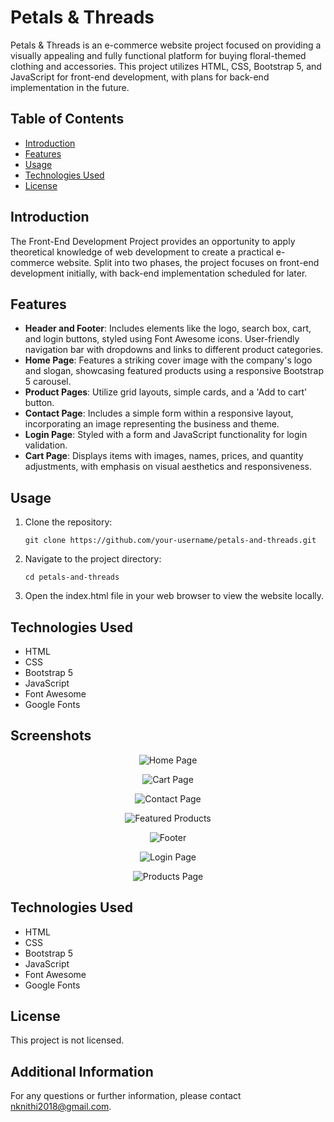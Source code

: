# Petals & Threads

Petals & Threads is an e-commerce website project focused on providing a visually appealing and fully functional platform for buying floral-themed clothing and accessories. This project utilizes HTML, CSS, Bootstrap 5, and JavaScript for front-end development, with plans for back-end implementation in the future.

## Table of Contents
- [Introduction](#introduction)
- [Features](#features)
- [Usage](#usage)
- [Technologies Used](#technologies-used)
- [License](#license)

## Introduction

The Front-End Development Project provides an opportunity to apply theoretical knowledge of web development to create a practical e-commerce website. Split into two phases, the project focuses on front-end development initially, with back-end implementation scheduled for later.

## Features

- **Header and Footer**: Includes elements like the logo, search box, cart, and login buttons, styled using Font Awesome icons. User-friendly navigation bar with dropdowns and links to different product categories.
- **Home Page**: Features a striking cover image with the company's logo and slogan, showcasing featured products using a responsive Bootstrap 5 carousel.
- **Product Pages**: Utilize grid layouts, simple cards, and a 'Add to cart' button.
- **Contact Page**: Includes a simple form within a responsive layout, incorporating an image representing the business and theme.
- **Login Page**: Styled with a form and JavaScript functionality for login validation.
- **Cart Page**: Displays items with images, names, prices, and quantity adjustments, with emphasis on visual aesthetics and responsiveness.

## Usage

1. Clone the repository:
   ```
   git clone https://github.com/your-username/petals-and-threads.git
   ```
2. Navigate to the project directory:
    ```
   cd petals-and-threads
   ```
3. Open the index.html file in your web browser to view the website locally.



## Technologies Used

- HTML
- CSS
- Bootstrap 5
- JavaScript
- Font Awesome
- Google Fonts
  
## Screenshots

<p align="center"><img src="screenshots/home.png" alt="Home Page"></p>
<p align="center"><img src="screenshots/cart.png" alt="Cart Page"></p>
<p align="center"><img src="screenshots/contact.png" alt="Contact Page"></p>
<p align="center"><img src="screenshots/featured-products2.png" alt="Featured Products"></p>
<p align="center"><img src="screenshots/footer.png" alt="Footer"></p>
<p align="center"><img src="screenshots/login.png" alt="Login Page"></p>
<p align="center"><img src="screenshots/products.png" alt="Products Page"></p>

## Technologies Used

- HTML
- CSS
- Bootstrap 5
- JavaScript
- Font Awesome
- Google Fonts

## License

This project is not licensed.

## Additional Information

For any questions or further information, please contact [nknithi2018@gmail.com](mailto:nknithi2018@gmail.com).
